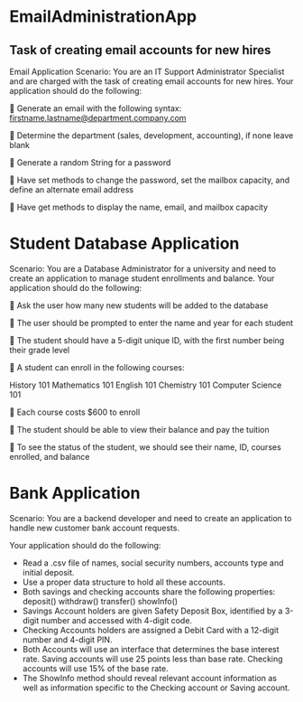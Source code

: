 # EmailAdministrationApp
## Task of creating email accounts for new hires

Email Application
Scenario: You are an IT Support Administrator Specialist and are
charged with the task of creating email accounts for new hires.
Your application should do the following:

 Generate an email with the following syntax: firstname.lastname@department.company.com

 Determine the department (sales, development, accounting), if none leave blank

 Generate a random String for a password

 Have set methods to change the password, set the mailbox capacity, and define an alternate
email address

 Have get methods to display the name, email, and mailbox capacity

# Student Database Application
Scenario: You are a Database Administrator for a university and need to
create an application to manage student enrollments and balance.
Your application should do the following:

 Ask the user how many new students will be added to the database

 The user should be prompted to enter the name and year for each student

 The student should have a 5-digit unique ID, with the first number being their grade level

 A student can enroll in the following courses:

History 101
Mathematics 101
English 101
Chemistry 101
Computer Science 101

 Each course costs $600 to enroll

 The student should be able to view their balance and pay the tuition

 To see the status of the student, we should see their name, ID, courses enrolled, and balance

# Bank Application
Scenario: You are a backend developer and need to create an application to handle new customer bank account requests.

Your application should do the following:
* Read a .csv file of names, social security numbers, accounts type and initial deposit.
* Use a proper data structure to hold all these accounts.
* Both savings and checking accounts share the following properties:
deposit()
withdraw()
transfer()
showInfo()
* Savings Account holders are given Safety Deposit Box, identified by a 3-digit number and accessed with 4-digit code.
* Checking Accounts holders are assigned a Debit Card with a 12-digit number and 4-digit PIN.
* Both Accounts will use an interface that determines the base interest rate. Saving accounts will use 25 points less than base rate.
Checking accounts will use 15% of the base rate.
* The ShowInfo method should reveal relevant account information as well as information specific to the Checking account or Saving account.